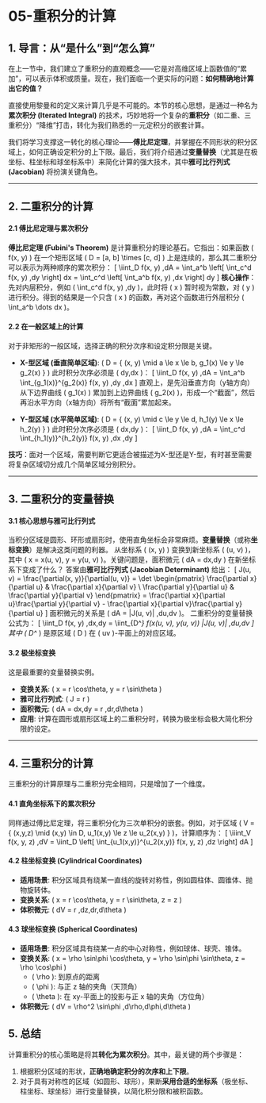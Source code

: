# 05-重积分的计算

## 1. 导言：从“是什么”到“怎么算”

在上一节中，我们建立了重积分的直观概念——它是对高维区域上函数值的“累加”，可以表示体积或质量。现在，我们面临一个更实际的问题：**如何精确地计算出它的值？**

直接使用黎曼和的定义来计算几乎是不可能的。本节的核心思想，是通过一种名为**累次积分 (Iterated Integral)** 的技术，巧妙地将一个复杂的**重积分**（如二重、三重积分）“降维”打击，转化为我们熟悉的一元定积分的嵌套计算。

我们将学习支撑这一转化的核心理论——**傅比尼定理**，并掌握在不同形状的积分区域上，如何正确设定积分的上下限。最后，我们将介绍通过**变量替换**（尤其是在极坐标、柱坐标和球坐标系中）来简化计算的强大技术，其中**雅可比行列式 (Jacobian)** 将扮演关键角色。

---

## 2. 二重积分的计算

#### 2.1 傅比尼定理与累次积分

**傅比尼定理 (Fubini's Theorem)** 是计算重积分的理论基石。它指出：如果函数 \( f(x, y) \) 在一个矩形区域 \( D = [a, b] \times [c, d] \) 上是连续的，那么其二重积分可以表示为两种顺序的累次积分：
\[ \iint_D f(x, y) \,dA = \int_a^b \left[ \int_c^d f(x, y) \,dy \right] dx = \int_c^d \left[ \int_a^b f(x, y) \,dx \right] dy \]
**核心操作**：先对内层积分，例如 \( \int_c^d f(x, y) \,dy \)，此时将 \( x \) 暂时视为常数，对 \( y \) 进行积分。得到的结果是一个只含 \( x \) 的函数，再对这个函数进行外层积分 \( \int_a^b \dots dx \)。

#### 2.2 在一般区域上的计算

对于非矩形的一般区域，选择正确的积分次序和设定积分限是关键。

- **X-型区域 (垂直简单区域)**: \( D = \{ (x, y) \mid a \le x \le b, g_1(x) \le y \le g_2(x) \} \)
    此时积分次序必须是 \( dy\,dx \)：
    \[ \iint_D f(x, y) \,dA = \int_a^b \int_{g_1(x)}^{g_2(x)} f(x, y) \,dy \,dx \]
    直观上，是先沿垂直方向（y轴方向）从下边界曲线 \( g_1(x) \) 累加到上边界曲线 \( g_2(x) \)，形成一个“截面”，然后再沿水平方向（x轴方向）将所有“截面”累加起来。

- **Y-型区域 (水平简单区域)**: \( D = \{ (x, y) \mid c \le y \le d, h_1(y) \le x \le h_2(y) \} \)
    此时积分次序必须是 \( dx\,dy \)：
    \[ \iint_D f(x, y) \,dA = \int_c^d \int_{h_1(y)}^{h_2(y)} f(x, y) \,dx \,dy \]

**技巧**：面对一个区域，需要判断它更适合被描述为X-型还是Y-型，有时甚至需要将复杂区域切分成几个简单区域分别积分。

---

## 3. 二重积分的变量替换

#### 3.1 核心思想与雅可比行列式

当积分区域是圆形、环形或扇形时，使用直角坐标会非常麻烦。**变量替换**（或称**坐标变换**）是解决这类问题的利器。
从坐标系 \( (x, y) \) 变换到新坐标系 \( (u, v) \)，其中 \( x = x(u, v), y = y(u, v) \)。关键问题是，面积微元 \( dA = dx\,dy \) 在新坐标系下变成了什么？
答案由**雅可比行列式 (Jacobian Determinant)** 给出：
\[ J(u, v) = \frac{\partial(x, y)}{\partial(u, v)} = \det \begin{pmatrix} \frac{\partial x}{\partial u} & \frac{\partial x}{\partial v} \\ \frac{\partial y}{\partial u} & \frac{\partial y}{\partial v} \end{pmatrix} = \frac{\partial x}{\partial u}\frac{\partial y}{\partial v} - \frac{\partial x}{\partial v}\frac{\partial y}{\partial u} \]
面积微元的关系是 \( dA = |J(u, v)| \,du\,dv \)。
二重积分的变量替换公式为：
\[ \iint_D f(x, y) \,dx\,dy = \iint_{D^*} f(x(u, v), y(u, v)) |J(u, v)| \,du\,dv \]
其中 \( D^* \) 是原区域 \( D \) 在 \( uv \)-平面上的对应区域。

#### 3.2 极坐标变换

这是最重要的变量替换实例。

- **变换关系**: \( x = r \cos\theta, y = r \sin\theta \)
- **雅可比行列式**: \( J = r \)
- **面积微元**: \( dA = dx\,dy = r \,dr\,d\theta \)
- **应用**: 计算在圆形或扇形区域上的二重积分时，转换为极坐标会极大简化积分限的设定。

---

## 4. 三重积分的计算

三重积分的计算原理与二重积分完全相同，只是增加了一个维度。

#### 4.1 直角坐标系下的累次积分

同样通过傅比尼定理，将三重积分化为三次单积分的嵌套。例如，对于区域 \( V = \{ (x,y,z) \mid (x,y) \in D, u_1(x,y) \le z \le u_2(x,y) \} \)，计算顺序为：
\[ \iiint_V f(x, y, z) \,dV = \iint_D \left[ \int_{u_1(x,y)}^{u_2(x,y)} f(x, y, z) \,dz \right] dA \]

#### 4.2 柱坐标变换 (Cylindrical Coordinates)

- **适用场景**: 积分区域具有绕某一直线的旋转对称性，例如圆柱体、圆锥体、抛物旋转体。
- **变换关系**: \( x = r \cos\theta, y = r \sin\theta, z = z \)
- **体积微元**: \( dV = r \,dz\,dr\,d\theta \)

#### 4.3 球坐标变换 (Spherical Coordinates)

- **适用场景**: 积分区域具有绕某一点的中心对称性，例如球体、球壳、锥体。
- **变换关系**: \( x = \rho \sin\phi \cos\theta, y = \rho \sin\phi \sin\theta, z = \rho \cos\phi \)
  - \( \rho \): 到原点的距离
  - \( \phi \): 与正 z 轴的夹角（天顶角）
  - \( \theta \): 在 xy-平面上的投影与正 x 轴的夹角（方位角）
- **体积微元**: \( dV = \rho^2 \sin\phi \,d\rho\,d\phi\,d\theta \)

## 5. 总结

计算重积分的核心策略是将其**转化为累次积分**。其中，最关键的两个步骤是：

1. 根据积分区域的形状，**正确地确定积分的次序和上下限**。
2. 对于具有对称性的区域（如圆形、球形），果断**采用合适的坐标系**（极坐标、柱坐标、球坐标）进行变量替换，以简化积分限和被积函数。
